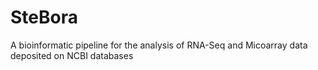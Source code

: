 # SteBora
A bioinformatic pipeline for the analysis of RNA-Seq and Micoarray data deposited on NCBI databases
